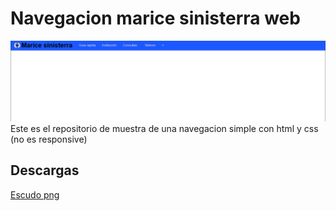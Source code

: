 # Navegacion marice sinisterra web
<img src="./images/visualizer.png">
Este es el repositorio de muestra de una navegacion simple con html y css (no es responsive)

## Descargas
<a href="./images/escudo-marice.png" download>Escudo png</a>
